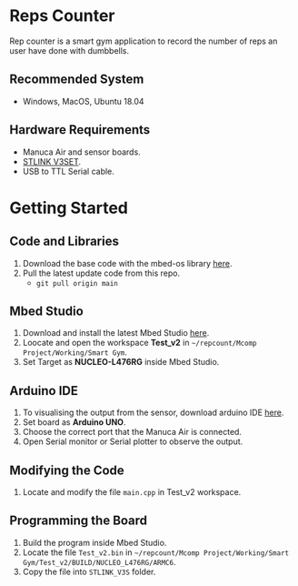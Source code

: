 # Reps Counter

Rep counter is a smart gym application to record the number of reps an user have done with dumbbells.

## Recommended System
* Windows, MacOS, Ubuntu 18.04

## Hardware Requirements
* Manuca Air and sensor boards.
* [STLINK V3SET](https://www.st.com/en/development-tools/stlink-v3set.html).
* USB to TTL Serial cable.

# Getting Started
## Code and Libraries

1. Download the base code with the mbed-os library [here](https://drive.google.com/drive/folders/1or_4bsE6CyxNxOh8ZdXjUYpasFRZvgPO?usp=sharing).
2. Pull the latest update code from this repo.
    * `git pull origin main`


## Mbed Studio

1. Download and install the latest Mbed Studio [here](https://os.mbed.com/studio/).
3. Loocate and open the workspace **Test_v2** in `~/repcount/Mcomp Project/Working/Smart Gym`.
2. Set Target as **NUCLEO-L476RG** inside Mbed Studio.

## Arduino IDE
1. To visualising the output from the sensor, download arduino IDE [here](https://www.arduino.cc/en/software).
2. Set board as **Arduino UNO**.
3. Choose the correct port that the Manuca Air is connected.
3. Open Serial monitor or Serial plotter to observe the output.

## Modifying the Code
1. Locate and modify the file `main.cpp` in Test_v2 workspace.

## Programming the Board
1. Build the program inside Mbed Studio.
2. Locate the file `Test_v2.bin` in `~/repcount/Mcomp Project/Working/Smart Gym/Test_v2/BUILD/NUCLEO_L476RG/ARMC6`.
3. Copy the file into `STLINK_V3S` folder.
